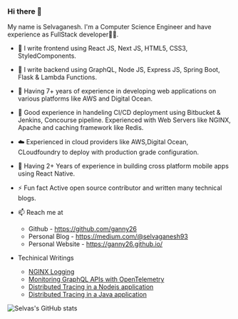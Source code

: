 ### Hi there 👋

My name is Selvaganesh. I'm a Computer Science Engineer and have experience as FullStack developer👨‍💻. 

 - 🔭 I write frontend using React JS, Next JS, HTML5, CSS3, StyledComponents.
 - 🔧 I write backend using GraphQL, Node JS, Express JS, Spring Boot, Flask & Lambda Functions.
 - 🥳 Having 7+ years of experience in developing web applications on various platforms like AWS and Digital Ocean. 
 - 💼 Good experience in handeling CI/CD deployment using Bitbucket & Jenkins, Concourse pipeline. Experienced with Web Servers like NGINX, Apache and caching framework like Redis. 
 -  ☁️ Experienced in cloud providers like AWS,Digital Ocean, CLoudfoundry to deploy with production grade configuration.
 - 📱 Having 2+ Years of experience in building cross platform mobile apps using React Native.
 - ⚡ Fun fact Active open source contributor and written many technical blogs.
 - 📫 Reach me at
    - Github - https://github.com/ganny26
    - Personal Blog - https://medium.com/@selvaganesh93
    - Personal Website - https://ganny26.github.io/
   
  - Techinical Writings
    - [NGINX Logging](http://bit.ly/3ICvER1)
    - [Monitoring GraphQL APIs with OpenTelemetry](http://bit.ly/3QLXHjj)
    - [Distributed Tracing in a Nodejs application](http://bit.ly/3kdbxyA) 
    - [Distributed Tracing in a Java application](http://bit.ly/3vWU7ZK) 


![Selvas's GitHub stats](https://github-readme-stats.vercel.app/api?username=ganny26&hide=contribs,prs)

<!--
**ganny26/ganny26** is a ✨ _special_ ✨ repository because its `README.md` (this file) appears on your GitHub profile.

Here are some ideas to get you started:

- 🔭 I’m currently working on ...
- 🌱 I’m currently learning ...
- 👯 I’m looking to collaborate on ...
- 🤔 I’m looking for help with ...
- 💬 Ask me about ...
- 📫 How to reach me: ...
- 😄 Pronouns: ...
- ⚡ Fun fact: ...
-->





